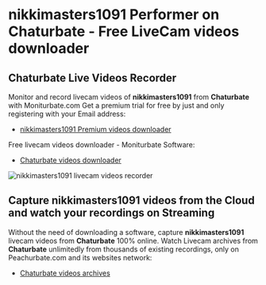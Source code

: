# nikkimasters1091 Performer on Chaturbate - Free LiveCam videos downloader

## Chaturbate Live Videos Recorder

Monitor and record livecam videos of **nikkimasters1091** from **Chaturbate** with Moniturbate.com
Get a premium trial for free by just and only registering with your Email address:
* [nikkimasters1091 Premium videos downloader](https://moniturbate.com/request-demo-licence-key.html)

Free livecam videos downloader - Moniturbate Software:
* [Chaturbate videos downloader](https://moniturbate.com/moniturbate-download-software.html)

![nikkimasters1091 livecam videos recorder](https://peachurnet.com/templates/moniturbate-software.png)


## Capture nikkimasters1091 videos from the Cloud and watch your recordings on Streaming

Without the need of downloading a software, capture **nikkimasters1091** livecam videos from **Chaturbate** 100% online.
Watch Livecam archives from **Chaturbate** unlimitedly from thousands of existing recordings, only on Peachurbate.com and its websites network:
* [Chaturbate videos archives](https://peachurnet.com/)
